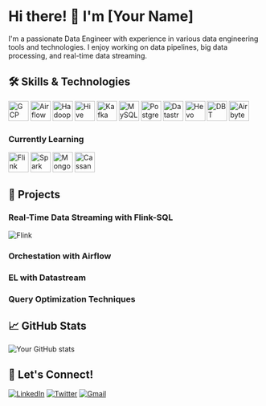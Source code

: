 # Hi there! 👋 I'm [Your Name]

I'm a passionate Data Engineer with experience in various data engineering tools and technologies. I enjoy working on data pipelines, big data processing, and real-time data streaming.

## 🛠 Skills & Technologies

<p align="left">
  <img src="https://www.vectorlogo.zone/logos/google_cloud/google_cloud-icon.svg" alt="GCP" width="40" height="40"/>
  <img src="https://upload.wikimedia.org/wikipedia/commons/thumb/e/e9/Apache-Airflow-Logo.png/800px-Apache-Airflow-Logo.png" alt="Airflow" width="40" height="40"/>
  <img src="https://www.vectorlogo.zone/logos/apache_hadoop/apache_hadoop-icon.svg" alt="Hadoop" width="40" height="40"/>
  <img src="https://www.vectorlogo.zone/logos/apache_hive/apache_hive-icon.svg" alt="Hive" width="40" height="40"/>
  <img src="https://www.vectorlogo.zone/logos/apache_kafka/apache_kafka-icon.svg" alt="Kafka" width="40" height="40"/>
  <img src="https://www.vectorlogo.zone/logos/mysql/mysql-icon.svg" alt="MySQL" width="40" height="40"/>
  <img src="https://www.vectorlogo.zone/logos/postgresql/postgresql-icon.svg" alt="PostgreSQL" width="40" height="40"/>
  <img src="https://img.icons8.com/color/48/000000/datastream.png" alt="Datastream" width="40" height="40"/>
  <img src="https://img.icons8.com/fluency/48/000000/hevo.png" alt="Hevo" width="40" height="40"/>
  <img src="https://seeklogo.com/images/D/dbt-logo-500AB0BAA7-seeklogo.com.png" alt="DBT" width="40" height="40"/>
  <img src="https://docs.airbyte.com/_static/airbyte_logo_light.png" alt="Airbyte" width="40" height="40"/>
</p>

### Currently Learning

<p align="left">
  <img src="https://www.vectorlogo.zone/logos/apache_flink/apache_flink-icon.svg" alt="Flink" width="40" height="40"/>
  <img src="https://www.vectorlogo.zone/logos/apache_spark/apache_spark-icon.svg" alt="Spark" width="40" height="40"/>
  <img src="https://www.vectorlogo.zone/logos/mongodb/mongodb-icon.svg" alt="MongoDB" width="40" height="40"/>
  <img src="https://www.vectorlogo.zone/logos/apache_cassandra/apache_cassandra-icon.svg" alt="Cassandra" width="40" height="40"/>
</p>

## 🚀 Projects

### Real-Time Data Streaming with Flink-SQL
![Flink](https://media.giphy.com/media/ZVik7pBtu9dNS/giphy.gif)

### Orchestation with Airflow

### EL with Datastream

### Query Optimization Techniques

## 📈 GitHub Stats

![Your GitHub stats](https://github-readme-stats.vercel.app/api?username=your-github-username&show_icons=true&theme=radical)

## 💬 Let's Connect!

[![LinkedIn](https://img.shields.io/badge/LinkedIn-%230077B5.svg?style=for-the-badge&logo=linkedin&logoColor=white)](https://www.linkedin.com/in/your-linkedin/)
[![Twitter](https://img.shields.io/badge/Twitter-%231DA1F2.svg?style=for-the-badge&logo=twitter&logoColor=white)](https://twitter.com/your-twitter)
[![Gmail](https://img.shields.io/badge/Gmail-D14836?style=for-the-badge&logo=gmail&logoColor=white)](mailto:your-email@gmail.com)
